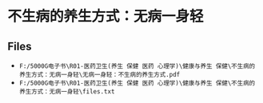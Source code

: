 # 不生病的养生方式：无病一身轻

## Files

- `F:/5000G电子书\R01-医药卫生(养生 保健 医药 心理学)\健康与养生 保健\不生病的养生方式：无病一身轻\无病一身轻：不生病的养生方式.pdf`
- `F:/5000G电子书\R01-医药卫生(养生 保健 医药 心理学)\健康与养生 保健\不生病的养生方式：无病一身轻\files.txt`
